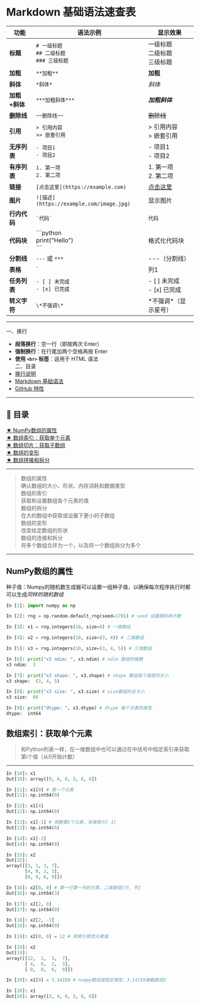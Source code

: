 # Markdown 基础语法速查表

| 功能         | 语法示例                                             | 显示效果                         |
|--------------|------------------------------------------------------|----------------------------------|
| **标题**     | `# 一级标题`<br>`## 二级标题`<br>`### 三级标题`       | 一级标题<br>二级标题<br>三级标题 |
| **加粗**     | `**加粗**`                                            | **加粗**                         |
| **斜体**     | `*斜体*`                                              | *斜体*                           |
| **加粗+斜体**| `***加粗斜体***`                                      | ***加粗斜体***                   |
| **删除线**   | `~~删除线~~`                                          | ~~删除线~~                       |
| **引用**     | `> 引用内容`<br>`>> 嵌套引用`                          | > 引用内容<br>> 嵌套引用         |
| **无序列表** | `- 项目1`<br>`- 项目2`                                | - 项目1<br>- 项目2              |
| **有序列表** | `1. 第一项`<br>`2. 第二项`                             | 1. 第一项<br>2. 第二项           |
| **链接**     | `[点击这里](https://example.com)`                    | [点击这里](https://example.com) |
| **图片**     | `![描述](https://example.com/image.jpg)`             | 显示图片                         |
| **行内代码** | `` `代码` ``                                          | `代码`                           |
| **代码块**   | \`\`\`python<br>print("Hello")<br>\`\`\`             | 格式化代码块                     |
| **分割线**   | `---` 或 `***`                                        | ---（分割线）                   |
| **表格**     | `|列1|列2|`<br>`|--|--|`<br>`|A|B|`                   | 表格形式                         |
| **任务列表** | `- [ ] 未完成`<br>`- [x] 已完成`                      | - [ ] 未完成<br>- [x] 已完成     |
| **转义字符** | `\*不强调\*`                                          | \*不强调\*（显示星号）          |

---
一、换行
- **段落换行**：空一行（即按两次 Enter）
- **强制换行**：在行尾加两个空格再按 Enter  
- **使用 `<br>` 标签**：适用于 HTML 语法  
二、目录
- [换行说明](#换行说明github-中换行问题)
- [Markdown 基础语法](#markdown-基础语法一览表)
- [GitHub 特性](#github-markdown-独有功能)

---

## 📘 目录  
 [★ NumPy数组的属性](#NumPy数组的属性)  
 [★ 数组索引：获取单个元素](#数组索引：获取单个元素)  
 [★ 数组切片：获取子数组](#数组切片：获取子数组)  
 [★ 数组的变形](#数组的变形)  
 [★ 数组拼接和拆分](#数组拼接和拆分)  

---
> 数组的属性  
>   确认数组的大小、形状、内存消耗和数据类型  
> 数组的索引  
>   获取和设置数组各个元素的值  
> 数组的拆分  
>   在大的数组中获取或设置下更小的子数组  
> 数组的变形  
>   改变给定数组的形状  
> 数组的连接和拆分  
>   将多个数组合并为一个，以及将一个数组拆分为多个


---
## NumPy数组的属性

种子值：Numpy的随机数生成器可以设置一组种子值，以确保每次程序执行时都可以生成*同样的随机数组*

```python
In [1]: import numpy as np

In [2]: rng = np.random.default_rng(seed=1701) # seed 设置随机种子数

In [3]: x1 = rng.integers(10, size=6) # 一维数组

In [4]: x2 = rng.integers(10, size=(3, 4)) # 二维数组

In [5]: x3 = rng.integers(10, size=(3, 4, 5)) # 三维数组

In [6]: print("x3 ndim: ", x3.ndim) # ndim 数组的维数
x3 ndim:  3

In [7]: print("x3 shape: ", x3.shape) # shape 数组每个维度的大小
x3 shape:  (3, 4, 5)

In [8]: print("x3 size: ", x3.size) # size数组的总大小
x3 size:  60

In [9]: print("dtype: ", x3.dtype) # dtype 每个元素的类型
dtype:  int64

```

## 数组索引：获取单个元素
> 和Python列表一样，在一维数组中也可以通过在中括号中指定索引来获取第i个值（从0开始计数）

---
```python
In [10]: x1
Out[10]: array([9, 4, 0, 3, 8, 6])

In [11]: x1[0] # 第一个元素
Out[11]: np.int64(9)

In [12]: x1[4]
Out[12]: np.int64(8)

In [13]: x1[-1] # 倒数第1个元素，末尾索引[-1]
Out[13]: np.int64(6)

In [14]: x1[-2]
Out[14]: np.int64(8)

In [15]: x2
Out[15]:
array([[3, 1, 3, 7],
       [4, 0, 2, 3],
       [0, 0, 6, 9]])

In [16]: x2[0, 0] # 第一行第一列的元素，二维数组[行, 列]
Out[16]: np.int64(3)

In [17]: x2[2, 0]
Out[17]: np.int64(0)

In [18]: x2[2, -1]
Out[18]: np.int64(9)

In [19]: x2[0, 0] = 12 # 用索引修改元素值

In [19]: x2
Out[19]:
array([[12,  1,  3,  7],
       [ 4,  0,  2,  3],
       [ 0,  0,  6,  9]])

In [20]: x1[0] = 3.14159 # numpy数组是固定类型，3.14159被截断成3

In [20]: x1
Out[20]: array([3, 4, 0, 3, 8, 6])

```




















